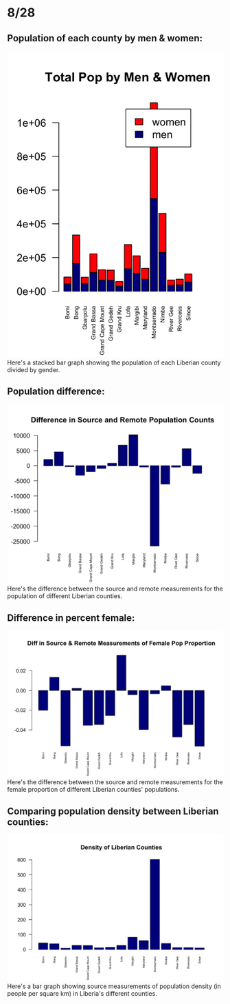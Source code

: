 # 8/28

## Population of each county by men & women:

![](MenWomenPop)
Here's a stacked bar graph showing the population of each Liberian county divided by gender.

## Population difference:

![](pop_diff)
Here's the difference between the source and remote measurements for the population of different Liberian counties.

## Difference in percent female:

![](fem_diff)
Here's the difference between the source and remote measurements for the female proportion of different Liberian counties' populations.

## Comparing population density between Liberian counties:

![](LiberianDensity)
Here's a bar graph showing source measurements of population density (in people per square km) in Liberia's different counties.

